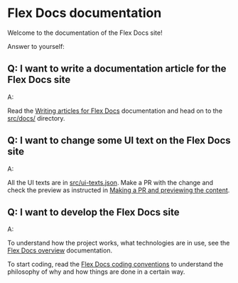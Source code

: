 # Flex Docs documentation

Welcome to the documentation of the Flex Docs site!

Answer to yourself:

## Q: I want to write a documentation article for the Flex Docs site

A:

Read the [Writing articles for Flex Docs](./writing-articles.md) documentation
and head on to the [src/docs/](../src/docs) directory.

## Q: I want to change some UI text on the Flex Docs site

A:

All the UI texts are in [src/ui-texts.json](../src/ui-texts.json). Make a PR
with the change and check the preview as instructed in
[Making a PR and previewing the content](./writing-articles.md#making-a-pr-and-previewing-the-content).

## Q: I want to develop the Flex Docs site

A:

To understand how the project works, what technologies are in use, see the
[Flex Docs overview](./overview.md) documentation.

To start coding, read the
[Flex Docs coding conventions](./coding-conventions.md) to understand the
philosophy of why and how things are done in a certain way.
